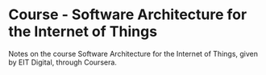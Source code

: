 # Course - Software Architecture for the Internet of Things

Notes on the course Software Architecture for the Internet of Things, given by EIT Digital, through Coursera.
